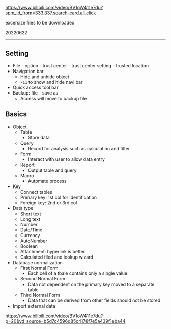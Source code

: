 ﻿https://www.bilibili.com/video/BV1oW411e7du?spm_id_from=333.337.search-card.all.click

excersize files to be downloaded

20220622

---

## Setting

- File - option - trust center - trust center setting - trusted location
- Navigation bar
	- Hide and unhide object
	- `F11` to show and hide navi bar
- Quick access tool bar
- Backup: file - save as
	- Access will move to backup file

## Basics

- Object
	- Table
		- Store data
	- Query
		- Record for analysis such as calculation and filter
	- Form
		- Interact with user to allow data entry
	- Report
		- Output table and query
	- Macro
		- Autpmate process
- Key
	- Connect tables
	- Primary key: 1st col for identification
	- Foreign key: 2nd or 3rd col
- Data type
	- Short text
	- Long text
	- Number
	- Date/Time
	- Currency
	- AutoNumber
	- Boolean
	- Attachment: hyperlink is better
	- Calculated filed and lookup wizard
- Database normalization
	- First Normal Form
		- Each cell of a tbale contains only a single value
	- Second Normal Form
		- Data not dependent on the primary key moved to a separate table
	- Third Normal Form
		- Data that can be derived from other fields should not be stored
- Import external data




https://www.bilibili.com/video/BV1oW411e7du?p=20&vd_source=b5d7c4596d85c4178f7e5a439f1eba44
